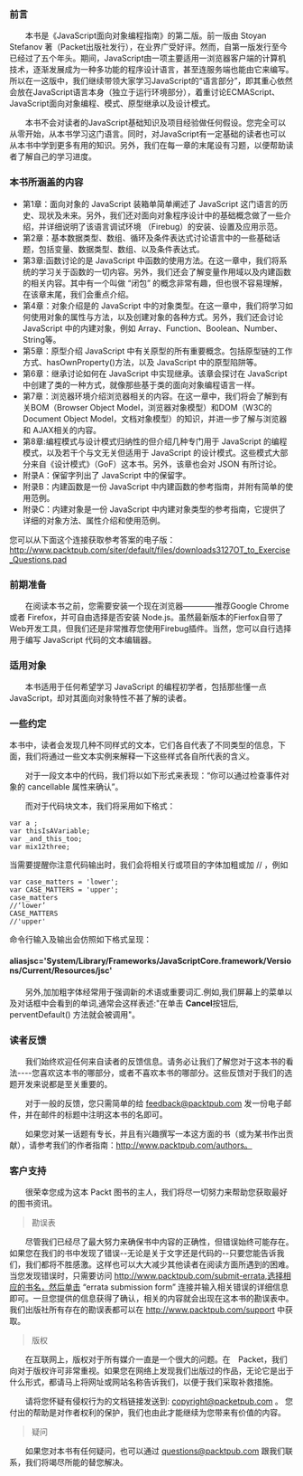 ### 前言

　　本书是《JavaScript面向对象编程指南》的第二版。前一版由 Stoyan Stefanov 著（Packet出版社发行），在业界广受好评。然而，自第一版发行至今已经过了五个年头。期间，JavaScript由一项主要适用一浏览器客户端的计算机技术，逐渐发展成为一种多功能的程序设计语言，甚至连服务端也能由它来编写。所以在一这版中，我们继续带领大家学习JavaScript的“语言部分”，即其重心依然会放在JavaScript语言本身（独立于运行环境部分），着重讨论ECMAScript、JavaScript面向对象编程、模式、原型继承以及设计模式。

　　本书不会对读者的JavaScript基础知识及项目经验做任何假设。您完全可以从零开始，从本书学习这门语言。同时，对JavaScript有一定基础的读者也可以从本书中学到更多有用的知识。另外，我们在每一章的末尾设有习题，以便帮助读者了解自己的学习进度。

### 本书所涵盖的内容

- 第1章：面向对象的 JavaScript 装箱单简单阐述了 JavaScript 这门语言的历史、现状及未来。另外，我们还对面向对象程序设计中的基础概念做了一些介绍，并详细说明了该语言调试环境 （Firebug）的安装、设置及应用示范。
- 第2章：基本数据类型、数组、循环及条件表达式讨论语言中的一些基础话题，包括变量、数据类型、数组、以及条件表达式。
- 第3章:函数讨论的是 JavaScript 中函数的使用方法。在这一章中，我们将系统的学习关于函数的一切内容。另外，我们还会了解变量作用域以及内建函数的相关内容。其中有一个叫做 “闭包” 的概念非常有趣，但也很不容易理解，在该章末尾，我们会重点介绍。
- 第4章：对象介绍是的 JavaScript 中的对象类型。在这一章中，我们将学习如何使用对象的属性与方法，以及创建对象的各种方式。另外，我们还会讨论 JavaScript 中的内建对象，例如 Array、Function、Boolean、Number、String等。
- 第5章：原型介绍 JavaScript 中有关原型的所有重要概念。包括原型链的工作方式、hasOwnProperty()方法，以及 JavaScript 中的原型陷阱等。
- 第6章：继承讨论如何在 JavaScript 中实现继承。该章会探讨在 JavaScript 中创建了类的一种方式，就像那些基于类的面向对象编程语言一样。
- 第7章：浏览器环境介绍浏览器相关的内容。在这一章中，我们将会了解到有关BOM（Browser Object Model，浏览器对象模型）和DOM（W3C的 Document Object Model，文档对象模型）的知识，并进一步了解与浏览器和 AJAX相关的内容。
- 第8章:编程模式与设计模式归纳性的但介绍几种专门用于 JavaScript 的编程模式，以及若干个与文无关但适用于 JavaScript 的设计模式。这些模式大部分来自《设计模式》（GoF）这本书。另外，该章也会对 JSON 有所讨论。
- 附录A：保留字列出了 JavaScript 中的保留字。
- 附录B：内建函数是一份 JavaScript 中内建函数的参考指南，并附有简单的使用范例。
- 附录C：内建对象是一份 JavaScript 中内建对象类型的参考指南，它提供了详细的对象方法、属性介绍和使用范例。

您可以从下面这个连接获取参考答案的电子版：http://www.packtpub.com/siter/default/files/downloads3127OT_to_Exercise_Questions.pad

### 前期准备

　　在阅读本书之前，您需要安装一个现在浏览器————推荐Google Chrome 或者 Firefox，并可自由选择是否安装 Node.js。虽然最新版本的Fierfox自带了Web开发工具，但我们还是非常推荐您使用Firebug插件。当然，您可以自行选择用于编写 JavaScript 代码的文本编辑器。
　　
### 适用对象

　　本书适用于任何希望学习 JavaScript 的编程初学者，包括那些懂一点 JavaScript，却对其面向对象特性不甚了解的读者。
　　
### 一些约定
本书中，读者会发现几种不同样式的文本，它们各自代表了不同类型的信息，下面，我们将通过一些文本实例来解释一下这些样式各自所代表的含义。

　　对于一段文本中的代码，我们将以如下形式来表现：“你可以通过检查事件对象的 cancellable 属性来确认”。

　　而对于代码块文本，我们将采用如下格式：
```
var a ;
var thisIsAVariable;
var _and_this_too;
var mix12three;
```
当需要提醒你注意代码输出时，我们会将相关行或项目的字体加粗或加 // ，例如
```
var case_matters = 'lower';
var CASE_MATTERS = 'upper';
case_matters
//‘lower’
CASE_MATTERS
//'upper'
```
命令行输入及输出会仿照如下格式呈现：
#### aliasjsc='System/Library/Frameworks/JavaScriptCore.framework/Versions/Current/Resources/jsc'

　　另外,加加粗字体经常用于强调新的术语或重要词汇.例如,我们屏幕上的菜单以及对话框中会看到的单词,通常会这样表述:"在单击 **Cancel**按钮后, perventDefault() 方法就会被调用"。

### 读者反馈

　　我们始终欢迎任何来自读者的反馈信息。请务必让我们了解您对于这本书的看法----您喜欢这本书的哪部分，或者不喜欢本书的哪部分。这些反馈对于我们的选题开发来说都是至关重要的。

　　对于一般的反馈，您只需简单的给 feedback@packtpub.com 发一份电子邮件，并在邮件的标题中注明这本书的名即可。

　　如果您对某一话题有专长，并且有兴趣撰写一本这方面的书（或为某书作出贡献），请参考我们的作者指南：http://www.packtpub.com/authors。

### 客户支持

　　很荣幸您成为这本 Packt 图书的主人，我们将尽一切努力来帮助您获取最好的图书资讯。

> 勘误表

　　尽管我们已经尽了最大努力来确保书中内容的正确性，但错误始终可能存在。如果您在我们的书中发现了错误--无论是关于文字还是代码的--只要您能告诉我们，我们都将不胜感激。这样也可以大大减少其他读者在阅读方面所遇到的困难。当您发现错误时，只需要访问 http://www.packtpub.com/submit-errata,选择相应的书名，然后单击 “errata submission form” 连接并输入相关错误的详细信息即可。一旦您提供的信息获得了确认，相关的内容就会出现在这本书的勘误表中。我们出版社所有存在的勘误表都可以在 http://www.packtpub.com/support 中获取。

> 版权

　　在互联网上，版权对于所有媒介一直是一个很大的问题。在　Packet，我们向对于版权许可非常重视。如果您在网络上发现我们出版过的作品，无论它是出于什么形式，都请马上将网址或网站名称告诉我们，以便于我们采取补救措施。

　　请将您怀疑有侵权行为的文档链接发送到: copyright@packetpub.com 。 您付出的帮助是对作者权利的保护，我们也由此才能继续为您带来有价值的内容。

>疑问

　　如果您对本书有任何疑问，也可以通过 questions@packtpub.com 跟我们联系，我们将竭尽所能的替您解决。